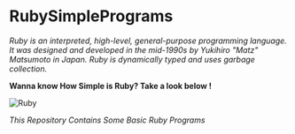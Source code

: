 # RubySimplePrograms

*Ruby is an interpreted, high-level, general-purpose programming language. It was designed and developed in the mid-1990s by Yukihiro "Matz" Matsumoto in Japan. Ruby is dynamically typed and uses garbage collection.*

**Wanna know How Simple is Ruby? Take a look below !**

![Ruby](https://i1.wp.com/opensourceforu.com/wp-content/uploads/2016/09/Table.jpg)

*This Repository Contains Some Basic Ruby Programs*

